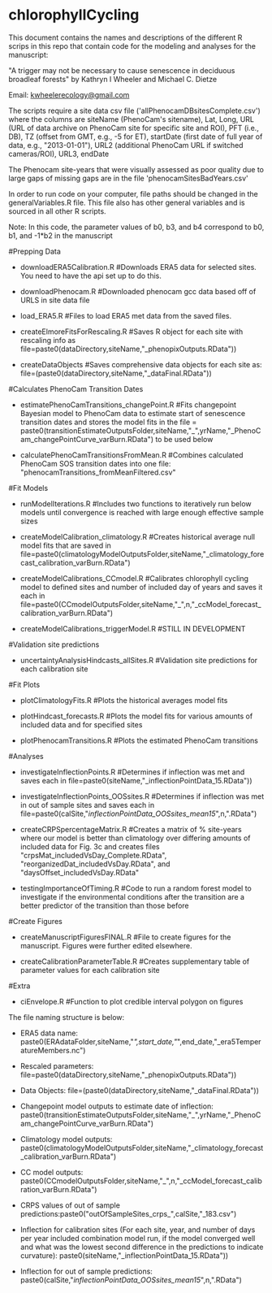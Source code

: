 # chlorophyllCycling
This document contains the names and descriptions of the different R scrips in this repo that contain code for the modeling and analyses for the manuscript:

"A trigger may not be necessary to cause senescence in deciduous broadleaf forests" by Kathryn I Wheeler and Michael C. Dietze

Email: kwheelerecology@gmail.com

The scripts require a site data csv file ('allPhenocamDBsitesComplete.csv') where the columns are siteName (PhenoCam's sitename), Lat, Long, URL (URL of data archive on PhenoCam site for specific site and ROI), PFT (i.e., DB), TZ (offset from GMT, e.g., -5 for ET), startDate (first date of full year of data, e.g., "2013-01-01"), URL2 (additional PhenoCam URL if switched cameras/ROI), URL3, endDate

The Phenocam site-years that were visually assessed as poor quality due to large gaps of missing gaps are in the file 'phenocamSitesBadYears.csv'

In order to run code on your computer, file paths should be changed in the generalVariables.R file. This file also has other general variables and is sourced in all other R scripts. 

Note: In this code, the parameter values of b0, b3, and b4 correspond to b0, b1, and -1*b2 in the manuscript


#Prepping Data
* downloadERA5Calibration.R #Downloads ERA5 data for selected sites. You need to have the api set up to do this. 

* downloadPhenocam.R #Downloaded phenocam gcc data based off of URLS in site data file

* load_ERA5.R #Files to load ERA5 met data from the saved files. 

* createElmoreFitsForRescaling.R #Saves R object for each site with rescaling info as file=paste0(dataDirectory,siteName,"_phenopixOutputs.RData"))

* createDataObjects #Saves comprehensive data objects for each site as: file=(paste0(dataDirectory,siteName,"_dataFinal.RData"))


#Calculates PhenoCam Transition Dates
* estimatePhenoCamTransitions_changePoint.R #Fits changepoint Bayesian model to PhenoCam data to estimate start of senescence transition dates and stores the model fits in the file = paste0(transitionEstimateOutputsFolder,siteName,"_",yrName,"_PhenoCam_changePointCurve_varBurn.RData") to be used below 

* calculatePhenoCamTransitionsFromMean.R #Combines calculated PhenoCam SOS transition dates into one file: "phenocamTransitions_fromMeanFiltered.csv"


#Fit Models
* runModelIterations.R #Includes two functions to iteratively run below models until convergence is reached with large enough effective sample sizes

* createModelCalibration_climatology.R #Creates historical average null model fits that are saved in file=paste0(climatologyModelOutputsFolder,siteName,"_climatology_forecast_calibration_varBurn.RData")

* createModelCalibrations_CCmodel.R #Calibrates chlorophyll cycling model to defined sites and number of included day of years and saves it each in file=paste0(CCmodelOutputsFolder,siteName,"_",n,"_ccModel_forecast_calibration_varBurn.RData")

* createModelCalibrations_triggerModel.R #STILL IN DEVELOPMENT


#Validation site predictions
* uncertaintyAnalysisHindcasts_allSites.R #Validation site predictions for each calibration site 

#Fit Plots
* plotClimatologyFits.R #Plots the historical averages model fits

* plotHindcast_forecasts.R #Plots the model fits for various amounts of included data and for specified sites 

* plotPhenocamTransitions.R #Plots the estimated PhenoCam transitions 

#Analyses
* investigateInflectionPoints.R #Determines if inflection was met and saves each in file=paste0(siteName,"_inflectionPointData_15.RData"))

* investigateInflectionPoints_OOSsites.R #Determines if inflection was met in out of sample sites and saves each in file=paste0(calSite,"_inflectionPointData_OOSsites_mean15_",n,".RData")

* createCRPSpercentageMatrix.R #Creates a matrix of % site-years where our model is better than climatology over differing amounts of included data for Fig. 3c and creates files "crpsMat_includedVsDay_Complete.RData", "reorganizedDat_includedVsDay.RData", and "daysOffset_includedVsDay.RData"

* testingImportanceOfTiming.R #Code to run a random forest model to investigate if the environmental conditions after the transition are a better predictor of the transition than those before


#Create Figures
* createManuscriptFiguresFINAL.R #File to create figures for the manuscript. Figures were further edited elsewhere. 

* createCalibrationParameterTable.R #Creates supplementary table of parameter values for each calibration site


#Extra
* ciEnvelope.R #Function to plot credible interval polygon on figures


The file naming structure is below: 

* ERA5 data name: paste0(ERAdataFolder,siteName,"_",start_date,"_",end_date,"_era5TemperatureMembers.nc")

* Rescaled parameters: file=paste0(dataDirectory,siteName,"_phenopixOutputs.RData"))

* Data Objects: file=(paste0(dataDirectory,siteName,"_dataFinal.RData"))

* Changepoint model outputs to estimate date of inflection: paste0(transitionEstimateOutputsFolder,siteName,"_",yrName,"_PhenoCam_changePointCurve_varBurn.RData")

* Climatology model outputs: paste0(climatologyModelOutputsFolder,siteName,"_climatology_forecast_calibration_varBurn.RData")

* CC model outputs: paste0(CCmodelOutputsFolder,siteName,"_",n,"_ccModel_forecast_calibration_varBurn.RData")

* CRPS values of out of sample predictions:paste0("outOfSampleSites_crps_",calSite,"_183.csv")

* Inflection for calibration sites (For each site, year, and number of days per year included combination model run, if the model converged well and what was the lowest second difference in the predictions to indicate curvature): paste0(siteName,"_inflectionPointData_15.RData"))

* Inflection for out of sample predictions: paste0(calSite,"_inflectionPointData_OOSsites_mean15_",n,".RData")
